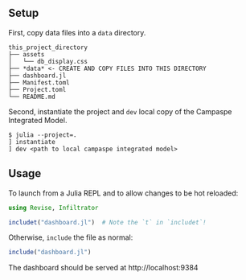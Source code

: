 ## Setup

First, copy data files into a `data` directory.

```shell
this_project_directory
├── assets
│   └── db_display.css
├── *data* <- CREATE AND COPY FILES INTO THIS DIRECTORY
├── dashboard.jl
├── Manifest.toml
├── Project.toml
└── README.md
```

Second, instantiate the project and `dev` local copy of the Campaspe Integrated Model.

```shell
$ julia --project=.
] instantiate
] dev <path to local campaspe integrated model>
```

## Usage

To launch from a Julia REPL and to allow changes to be hot reloaded:

```julia
using Revise, Infiltrator

includet("dashboard.jl")  # Note the `t` in `includet`!
```

Otherwise, `include` the file as normal:

```julia
include("dashboard.jl")
```

The dashboard should be served at http://localhost:9384
